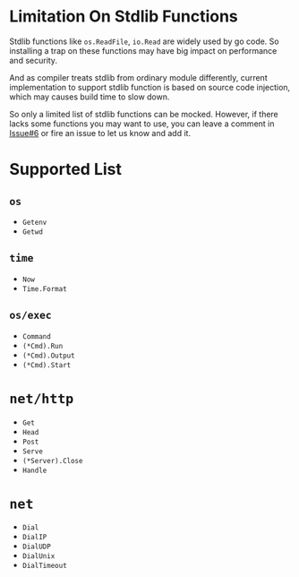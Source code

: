 # Limitation On Stdlib Functions
Stdlib functions like `os.ReadFile`, `io.Read` are widely used by go code. So installing a trap on these functions may have big impact on performance and security.

And as compiler treats stdlib from ordinary module differently, current implementation to support stdlib function is based on source code injection, which may causes build time to slow down.

So only a limited list of stdlib functions can be mocked. However, if there lacks some functions you may want to use, you can leave a comment in [Issue#6](https://github.com/xhd2015/xgo/issues/6) or fire an issue to let us know and add it.

# Supported List
## `os`
- `Getenv`
- `Getwd`

## `time`
- `Now`
- `Time.Format`

## `os/exec`
- `Command`
- `(*Cmd).Run`
- `(*Cmd).Output`
- `(*Cmd).Start`

# `net/http`
- `Get`
- `Head`
- `Post`
- `Serve`
- `(*Server).Close`
- `Handle`

# `net`
- `Dial`
- `DialIP`
- `DialUDP`
- `DialUnix`
- `DialTimeout`